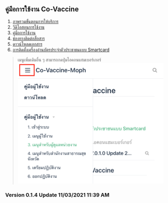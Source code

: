 ## คู่มือการใช้งาน Co-Vaccine

1. [ภาพรวมขั้นตอนการให้บริการ](./img/co-vaccine_03112021-B.pdf)
1. [วีดีโอสอนการใช้งาน](../video/index.md)
1. [คู่มือการใช้งาน](../user/login.md)
1. [ช่องทางติดต่อสื่อสาร](../user/login.md)
1. [ดาวน์โหลดเอกสาร](../contact/index.md)
1. [การติดตั้งเครื่องอ่านบัตรประจำตัวประชาชนแบบ Smartcard](../smartcard/install.md)

>เมนูเพิ่มเติมอื่น ๆ สามารถกดปุ่มไอคอนแฮมเบอร์เกอร์
![](./img/menu-top.png)

### Version 0.1.4 Update 11/03/2021 11:39 AM